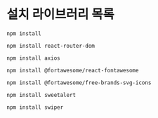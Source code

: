 # 설치 라이브러리 목록

`npm install`

`npm install react-router-dom`

`npm install axios`

`npm install @fortawesome/react-fontawesome`

`npm install @fortawesome/free-brands-svg-icons`

`npm install sweetalert`

`npm install swiper`

